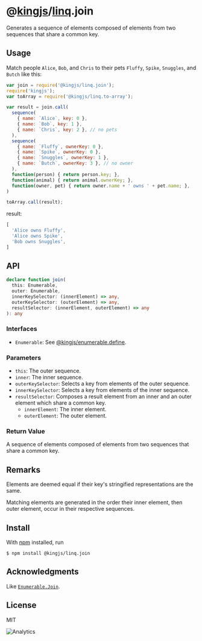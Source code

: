 # @[kingjs](https://www.npmjs.com/package/kingjs)/[linq](https://www.npmjs.com/package/@kingjs/linq).join
Generates a sequence of elements composed of elements from two sequences that share a common key.
## Usage 
Match people `Alice`, `Bob`, and `Chris` to their pets `Fluffy`, `Spike`, `Snuggles`, and `Butch` like this:
```js
var join = require('@kingjs/linq.join');
require('kingjs');
var toArray = require('@kingjs/linq.to-array');

var result = join.call(
  sequence(
    { name: `Alice`, key: 0 },
    { name: `Bob`, key: 1 },
    { name: `Chris`, key: 2 }, // no pets
  ), 
  sequence(
    { name: `Fluffy`, ownerKey: 0 },
    { name: `Spike`, ownerKey: 0 },
    { name: `Snuggles`, ownerKey: 1 },
    { name: `Butch`, ownerKey: 3 }, // no owner
  ),
  function(person) { return person.key; },
  function(animal) { return animal.ownerKey; },
  function(owner, pet) { return owner.name + ' owns ' + pet.name; },
)

toArray.call(result);
```
result:
```js
[ 
  'Alice owns Fluffy',
  'Alice owns Spike',
  'Bob owns Snuggles',
]
```
## API
```ts
declare function join(
  this: Enumerable,
  outer: Enumerable,
  innerKeySelector: (innerElement) => any,
  outerKeySelector: (outerElement) => any,
  resultSelector: (innerElement, outerElement) => any
): any
```
### Interfaces
- `Enumerable`: See [@kingjs/enumerable.define](https://www.npmjs.com/package/@kingjs/enumerable.define).
### Parameters
- `this`: The outer sequence.
- `inner`: The inner sequence. 
- `outerKeySelector`: Selects a key from elements of the outer sequence. 
- `innerKeySelector`: Selects a key from elements of the inner sequence.
- `resultSelector`: Composes a result element from an inner and an outer element which share a common key.
  - `innerElement`: The inner element.
  - `outerElement`: The outer element. 
### Return Value
A sequence of elements composed of elements from two sequences that share a common key.
## Remarks
Elements are deemed equal if their key's stringified representations are the same. 

Matching elements are generated in the order their inner element, then outer element, occur in their respective sequences.
## Install
With [npm](https://npmjs.org/) installed, run
```
$ npm install @kingjs/linq.join
```
## Acknowledgments
Like [`Enumerable.Join`](https://msdn.microsoft.com/en-us/library/bb534297(v=vs.110).aspx).
## License
MIT

![Analytics](https://analytics.kingjs.net/linq/join)